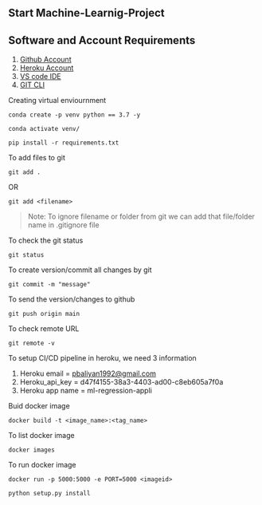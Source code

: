 ## Start Machine-Learnig-Project

## Software and Account Requirements

1. [Github Account](http://github.com)
2. [Heroku Account](https://dashboard.heroku.com)
3. [VS code IDE](https://code.visualstudio.com/download)
4. [GIT CLI](https://git-scm.com/downloads)


Creating virtual enviournment
```
conda create -p venv python == 3.7 -y 
```
```
conda activate venv/
```

```
pip install -r requirements.txt
```

To add files to git

```
git add .
```
OR 

```
git add <filename>
```

> Note: To ignore filename or folder from git we can add that file/folder name in .gitignore file


To check the git status 
```
git status
```

To create version/commit all changes by git 
```
git commit -m "message"
```

To send the version/changes to github
```
git push origin main
```

To check remote URL
```
git remote -v
```


To setup CI/CD pipeline in heroku, we need 3 information

1. Heroku email = pbaliyan1992@gmail.com
2. Heroku_api_key = d47f4155-38a3-4403-ad00-c8eb605a7f0a
3. Heroku app name = ml-regression-appli


Buid docker image 
```
docker build -t <image_name>:<tag_name>
```

To list docker image
```
docker images
```

To run docker image
```
docker run -p 5000:5000 -e PORT=5000 <imageid>
```

```
python setup.py install
```